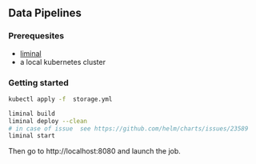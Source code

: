   
## Data Pipelines

### Prerequesites 

* [liminal](https://github.com/apache/incubator-liminal) 
* a local kubernetes cluster

### Getting started

``` bash
kubectl apply -f  storage.yml

liminal build
liminal deploy --clean
# in case of issue  see https://github.com/helm/charts/issues/23589
liminal start
```

Then go to http://localhost:8080 and launch the job.
 